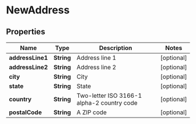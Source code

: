 

# NewAddress


## Properties

| Name | Type | Description | Notes |
|------------ | ------------- | ------------- | -------------|
|**addressLine1** | **String** | Address line 1 |  [optional] |
|**addressLine2** | **String** | Address line 2 |  [optional] |
|**city** | **String** | City |  [optional] |
|**state** | **String** | State |  [optional] |
|**country** | **String** | Two-letter ISO 3166-1 alpha-2 country code |  [optional] |
|**postalCode** | **String** | A ZIP code |  [optional] |



